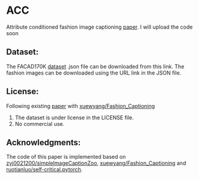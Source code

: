 # ACC
Attribute conditioned fashion image captioning [paper](https://ieeexplore.ieee.org/document/9897417).
I will upload the code soon

## Dataset:
The FACAD170K [dataset](https://drive.google.com/file/d/1JyNN3eNyDuvyAcsxvTsh-CIBy3OkMTHr/view?usp=share_link) .json file can be downloaded from this link. The fashion images can be downloaded using the URL link in the JSON file.

## License:
Following existing [paper](https://arxiv.org/abs/2008.02693) with [xuewyang/Fashion_Captioning](https://github.com/xuewyang/Fashion_Captioning) 
1. The dataset is under license in the LICENSE file.
2. No commercial use.

## Acknowledgments:
The code of this paper is implemented based on [zyj0021200/simpleImageCaptionZoo](https://github.com/zyj0021200/simpleImageCaptionZoo), [xuewyang/Fashion_Captioning](https://github.com/xuewyang/Fashion_Captioning) and [ruotianluo/self-critical.pytorch](https://github.com/ruotianluo/self-critical.pytorch).


